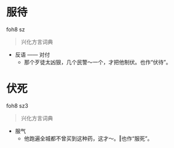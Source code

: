 # 服待
foh8 sz
> 兴化方言词典
- 反语 —— 对付
  - 那个歹徒太凶狠，几个民警～一个，才把他制伏。也作“伏待”。

# 伏死
foh8 sz3
> 兴化方言词典
- 服气
  - 他跑遍全城都不曾买到这种药，这才～。‖也作“服死”。
